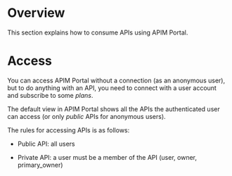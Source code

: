 # Overview

This section explains how to consume APIs using APIM Portal.

# Access

You can access APIM Portal without a connection (as an anonymous user),
but to do anything with an API, you need to connect with a user account
and subscribe to some *plans*.

The default view in APIM Portal shows all the APIs the authenticated
user can access (or only *public* APIs for anonymous users).

The rules for accessing APIs is as follows:

-   Public API: all users

-   Private API: a user must be a member of the API (user, owner,
    primary\_owner)
